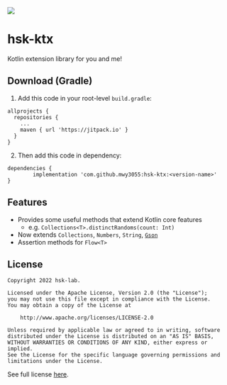 [![](https://jitpack.io/v/mwy3055/hsk-ktx.svg)](https://jitpack.io/#mwy3055/hsk-ktx)

# hsk-ktx
Kotlin extension library for you and me!

## Download (Gradle)
1. Add this code in your root-level ``build.gradle``:
```
allprojects {
  repositories {
    ...
    maven { url 'https://jitpack.io' }
  }
}
```

2. Then add this code in dependency:
```
dependencies {
        implementation 'com.github.mwy3055:hsk-ktx:<version-name>'
}
```

## Features
* Provides some useful methods that extend Kotlin core features
  * e.g. ``Collections<T>.distinctRandoms(count: Int)``
* Now extends ``Collections``, ``Numbers``, ``String``, [``Gson``](https://github.com/google/gson)
* Assertion methods for ``Flow<T>``

## License
```
Copyright 2022 hsk-lab.

Licensed under the Apache License, Version 2.0 (the "License");
you may not use this file except in compliance with the License.
You may obtain a copy of the License at

    http://www.apache.org/licenses/LICENSE-2.0

Unless required by applicable law or agreed to in writing, software
distributed under the License is distributed on an "AS IS" BASIS,
WITHOUT WARRANTIES OR CONDITIONS OF ANY KIND, either express or implied.
See the License for the specific language governing permissions and
limitations under the License.
```
See full license [here](https://github.com/mwy3055/hsk-ktx/blob/main/LICENSE).
